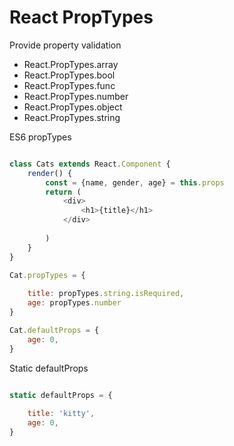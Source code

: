 React PropTypes
===============

Provide property validation

* React.PropTypes.array
* React.PropTypes.bool
* React.PropTypes.func
* React.PropTypes.number
* React.PropTypes.object
* React.PropTypes.string

ES6 propTypes

``` javascript

class Cats extends React.Component {
    render() {
        const = {name, gender, age} = this.props
        return (
            <div>
                <h1>{title}</h1>
            </div>
        
        )
    }
}

Cat.propTypes = {
    
    title: propTypes.string.isRequired,
    age: propTypes.number
}

Cat.defaultProps = {
    age: 0,
}

```

Static defaultProps

``` javascript

static defaultProps = {
    
    title: 'kitty',
    age: 0,
}

```